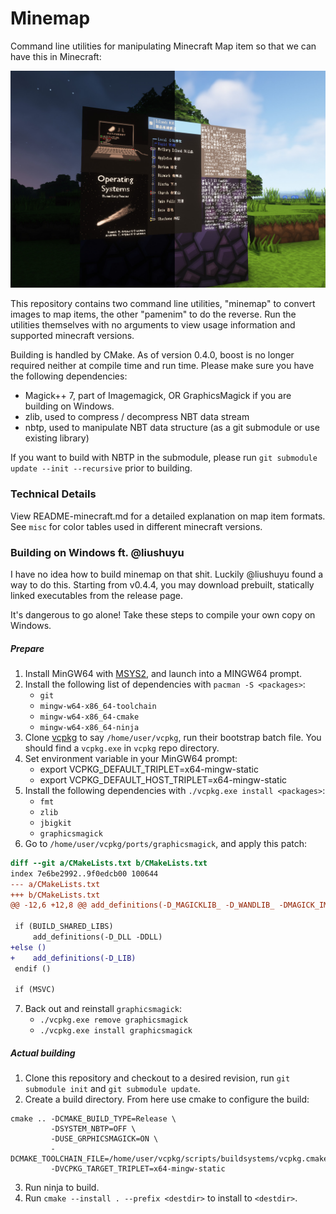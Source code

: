 # Minemap

Command line utilities for manipulating Minecraft Map item so that we can have this in Minecraft:

![Screenshot](Screenshot.jpg)

This repository contains two command line utilities, "minemap" to convert images to map items, the other "pamenim" to do the reverse. Run the utilities themselves with no arguments to view usage information and supported minecraft versions.

Building is handled by CMake. As of version 0.4.0, boost is no longer required neither at compile time and run time. Please make sure you have the following dependencies:

* Magick++ 7, part of Imagemagick, OR GraphicsMagick if you are building on Windows.
* zlib, used to compress / decompress NBT data stream
* nbtp, used to manipulate NBT data structure (as a git submodule or use existing library)

If you want to build with NBTP in the submodule, please run `git submodule update --init --recursive` prior to building.

### Technical Details

View README-minecraft.md for a detailed explanation on map item formats. See `misc` for color tables used in different minecraft versions.

### Building on Windows ft. @liushuyu

I have no idea how to build minemap on that shit. Luckily @liushuyu found a way to do this. Starting from v0.4.4, you may download prebuilt, statically linked executables from the release page.

It's dangerous to go alone! Take these steps to compile your own copy on Windows.

##### Prepare

1. Install MinGW64 with [MSYS2](https://www.msys2.org/), and launch into a MINGW64 prompt.
2. Install the following list of dependencies with `pacman -S <packages>`:
    - `git`
    - `mingw-w64-x86_64-toolchain`
    - `mingw-w64-x86_64-cmake`
    - `mingw-w64-x86_64-ninja`
3. Clone [vcpkg](https://github.com/microsoft/vcpkg) to say `/home/user/vcpkg`, run their bootstrap batch file. You should find a `vcpkg.exe` in `vcpkg` repo directory.
4. Set environment variable in your MinGW64 prompt:
    - export VCPKG_DEFAULT_TRIPLET=x64-mingw-static
    - export VCPKG_DEFAULT_HOST_TRIPLET=x64-mingw-static
5. Install the following dependencies with `./vcpkg.exe install <packages>`:
    - `fmt`
    - `zlib`
    - `jbigkit`
    - `graphicsmagick`
6. Go to `/home/user/vcpkg/ports/graphicsmagick`, and apply this patch:
```diff
diff --git a/CMakeLists.txt b/CMakeLists.txt
index 7e6be2992..9f0edcb00 100644
--- a/CMakeLists.txt
+++ b/CMakeLists.txt
@@ -12,6 +12,8 @@ add_definitions(-D_MAGICKLIB_ -D_WANDLIB_ -DMAGICK_IMPLEMENTATION)
 
 if (BUILD_SHARED_LIBS)
     add_definitions(-D_DLL -DDLL)
+else ()
+    add_definitions(-D_LIB)
 endif ()
 
 if (MSVC)
```
7. Back out and reinstall `graphicsmagick`:
    - `./vcpkg.exe remove graphicsmagick`
    - `./vcpkg.exe install graphicsmagick`

##### Actual building

1. Clone this repository and checkout to a desired revision, run `git submodule init` and `git submodule update`.
2. Create a build directory. From here use cmake to configure the build:
```
cmake .. -DCMAKE_BUILD_TYPE=Release \
         -DSYSTEM_NBTP=OFF \
         -DUSE_GRPHICSMAGICK=ON \
         -DCMAKE_TOOLCHAIN_FILE=/home/user/vcpkg/scripts/buildsystems/vcpkg.cmake
         -DVCPKG_TARGET_TRIPLET=x64-mingw-static
```
3. Run ninja to build.
4. Run `cmake --install . --prefix <destdir>` to install to `<destdir>`.

